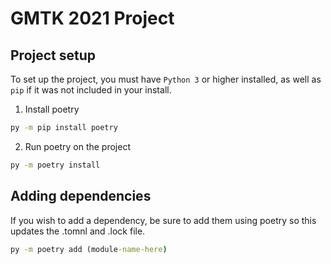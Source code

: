 # GMTK 2021 Project
## Project setup
To set up the project, you must have `Python 3` or higher installed, as well as `pip` if it was not included in your install.

1. Install poetry
```cmd
py -m pip install poetry
```
2. Run poetry on the project
```cmd
py -m poetry install
```

## Adding dependencies
If you wish to add a dependency, be sure to add them using poetry so this updates the .tomnl and .lock file.
```cmd
py -m poetry add (module-name-here)
```